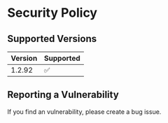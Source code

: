 # Security Policy

## Supported Versions

| Version | Supported          |
| ------- | ------------------ |
| 1.2.92   | :white_check_mark: |

## Reporting a Vulnerability

If you find an vulnerability, please create a bug issue.
